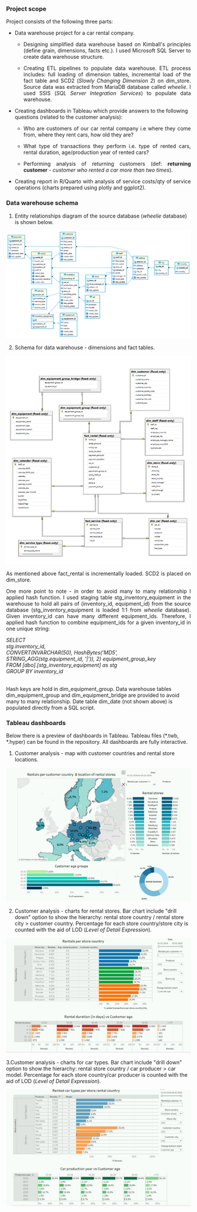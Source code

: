 ### Project scope
Project consists of the following three parts:
+ Data warehouse project for a car rental company.
  + <p align="justify"> Designing simplified data warehouse based on Kimball's principles (define grain, dimensions, facts etc.). I used Microsoft SQL Server to create data warehouse structure. </p>
  + <p align="justify"> Creating ETL pipelines to populate data warehouse. ETL process includes: full loading of dimension tables, incremental load of the fact table and SCD2 (<i>Slowly Changing Dimension 2</i>) on dim_store. Source data was extracted from MariaDB database called <i>wheelie</i>. I used SSIS (<i>SQL Server Integration Services</i>) to populate data warehouse. </p>
+ Creating dashboards in Tableau which provide answers to the following questions (related to the customer analysis):
    + <p align="justify"> Who are customers of our car rental company i.e where they come from, where they rent cars, how old they are?</p>
    + <p align="justify"> What type of transactions they perform i.e. type of rented cars, rental duration, age/production year of rented cars?</p>
    + <p align="justify"> Performing analysis of returning customers (def: <b>returning customer</b> - <i>customer who rented a car more than two times</i>).</p>
+ <p align="justify"> Creating report in R/Quarto with analysis of service costs/qty of service operations (charts prepared using plotly and ggplot2). </p>

### Data warehouse schema

1. Entity relationships diagram of the source database (*wheelie* database) is shown below. 

<p align="center">
    <img src="DWH/JPG/wheelie_source_db.png">
</p>

2. Schema for data warehouse - dimensions and fact tables. 

<p align="center">
    <img src="DWH/JPG/DWH_schema.png">
</p>

<p align = "justify"> As mentioned above fact_rental is incrementally loaded. SCD2 is placed on dim_store.</p>
<p align = "justify"> One more point to note - in order to avoid many to many relationship I applied hash function. I used staging table stg_inventory_equipment in the warehouse to hold all pairs of (inventory_id, equipment_id) from the source database (stg_inventory_equipment is loaded 1:1 from <i>wheelie</i> database). Given inventory_id can have many different equipment_ids. Therefore, I applied hash function to combine equipment_ids for a given inventory_id in one unique string: </p>
<i>
SELECT <br>
stg.inventory_id,<br>
CONVERT(NVARCHAR(50), HashBytes('MD5',  STRING_AGG(stg.equipment_id, '|')), 2) equipment_group_key<br>
FROM [dbo].[stg_inventory_equipment] as stg <br>
GROUP BY inventory_id<br>
 </i>
<br>
<p aling="justify">Hash keys are hold in dim_equipment_group. Data warehouse tables dim_equipment_group and dim_equipment_bridge are provided to avoid many to many relationship. Date table dim_date (not shown above) is populated directly from a SQL script.</p>

### Tableau dashboards

Below there is a preview of dashboards in Tableau. Tableau files (*.twb, *.hyper) can be found in the repository. All dashboards are fully interactive.

1. Customer analysis - map with customer countries and rental store locations. 

<p align="center">
    <img src="Tableau/Map.JPG">
</p>

2. Customer analysis - charts for rental stores. Bar chart include "drill down" option to show the hierarchy: rental store country / rental store city > customer country. Percentage for each store country/store city is counted with the aid of LOD (*Level of Detail Expression*).

![This is an image](Tableau/Rental-stores.JPG)

3.Customer analysis - charts for car types. Bar chart include "drill down" option to show the hierarchy: rental store country / car producer > car model. Percentage for each store country/car producer is counted with the aid of LOD (*Level of Detail Expression*).

![This is an image](Tableau/Car-types.JPG)
